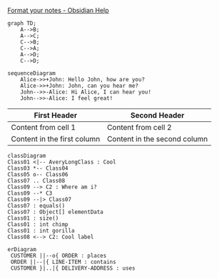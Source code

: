 [Format your notes - Obsidian Help](https://help.obsidian.md/How+to/Format+your+notes)
```mermaid
graph TD;
	A-->B;
	A-->C;
	C-->B;
	C-->A;
	A-->D;
	C-->D;
```

```mermaid
sequenceDiagram
    Alice->>+John: Hello John, how are you?
    Alice->>+John: John, can you hear me?
    John-->>-Alice: Hi Alice, I can hear you!
    John-->>-Alice: I feel great!
```

First Header | Second Header 
------------ | ------------ 
Content from cell 1 | Content from cell 2 
Content in the first column | Content in the second column
```mermaid
classDiagram  
Class01 <|-- AveryLongClass : Cool  
Class03 *-- Class04  
Class05 o-- Class06  
Class07 .. Class08  
Class09 --> C2 : Where am i?  
Class09 --* C3  
Class09 --|> Class07  
Class07 : equals()  
Class07 : Object[] elementData  
Class01 : size()  
Class01 : int chimp  
Class01 : int gorilla  
Class08 <--> C2: Cool label
```

```mermaid
erDiagram  
 CUSTOMER ||--o{ ORDER : places  
 ORDER ||--|{ LINE-ITEM : contains  
 CUSTOMER }|..|{ DELIVERY-ADDRESS : uses
 ```
 